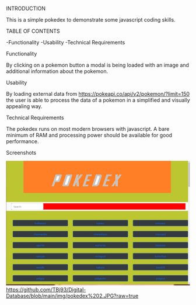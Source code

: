 INTRODUCTION

This is a simple pokedex to demonstrate some javascript coding skills. 


TABLE OF CONTENTS

-Functionality
-Usability
-Technical Requirements


Functionality

By clicking on a pokemon button a modal is being loaded with an image and additional information about the pokemon.

Usability

By loading external data from https://pokeapi.co/api/v2/pokemon/?limit=150 the user is able to process the data of a pokemon in a simplified and visually appealing way.

Technical Requirements

The pokedex runs on most modern browsers with javascript.
A bare minimum of RAM and processing power should be available for good performance.

Screenshots

![This is an image](https://github.com/TBj93/Digital-Database/blob/main/img/pokedex1.JPG?raw=true)
https://github.com/TBj93/Digital-Database/blob/main/img/pokedex%202.JPG?raw=true